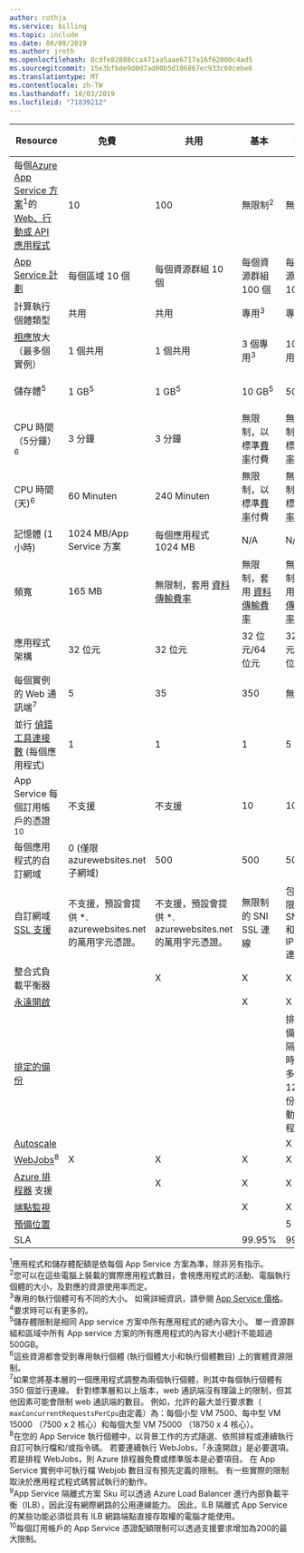 ```yaml
---
author: rothja
ms.service: billing
ms.topic: include
ms.date: 08/09/2019
ms.author: jroth
ms.openlocfilehash: 8cdfe82888cca471aa5aae6717a16f62000c4ad5
ms.sourcegitcommit: 15e3bfbde9d0d7ad00b5d186867ec933c60cebe6
ms.translationtype: MT
ms.contentlocale: zh-TW
ms.lasthandoff: 10/03/2019
ms.locfileid: "71839212"
---
```

| Resource | 免費 | 共用 | 基本 | 標準 | 進階 (v2) | 隔離式方案 </th> |
| --- | --- | --- | --- | --- | --- | --- |
| 每個[Azure App Service 方案](../articles/app-service/overview-hosting-plans.md)<sup>1</sup>的[Web、行動或 API 應用程式](https://azure.microsoft.com/services/app-service/) |10 |100 |無限制<sup>2</sup> |無限制<sup>2</sup> |無限制<sup>2</sup> |無限制<sup>2</sup>|
| [App Service 計劃](../articles/app-service/overview-hosting-plans.md) |每個區域 10 個 |每個資源群組 10 個 |每個資源群組 100 個 |每個資源群組 100 個 |每個資源群組 100 個 |每個資源群組 100 個|
| 計算執行個體類型 |共用 |共用 |專用<sup>3</sup> |專用<sup>3</sup> |專用<sup>3</sup></p> |專用<sup>3</sup>|
| [相應](../articles/app-service/manage-scale-up.md)放大（最多個實例） |1 個共用 |1 個共用 |3 個專用<sup>3</sup> |10 個專用<sup>3</sup> |20 個專用<sup>3</sup>|100 個專用<sup>4</sup>|
| 儲存體<sup>5</sup> |1 GB<sup>5</sup> |1 GB<sup>5</sup> |10 GB<sup>5</sup> |50 GB<sup>5</sup> |250 GB<sup>5</sup></p> |1 TB<sup>5</sup>|
| CPU 時間（5分鐘）<sup>6</sup> |3 分鐘 |3 分鐘 |無限制，以標準[費率](https://azure.microsoft.com/pricing/details/app-service/)付費</a> |無限制，以標準[費率](https://azure.microsoft.com/pricing/details/app-service/)付費</a> |無限制，以標準[費率](https://azure.microsoft.com/pricing/details/app-service/)付費</a> |無限制，以標準[費率](https://azure.microsoft.com/pricing/details/app-service/)付費</a>|
| CPU 時間 (天)<sup>6</sup> |60 Minuten |240 Minuten |無限制，以標準[費率](https://azure.microsoft.com/pricing/details/app-service/)付費</a> |無限制，以標準[費率](https://azure.microsoft.com/pricing/details/app-service/)付費</a> |無限制，以標準[費率](https://azure.microsoft.com/pricing/details/app-service/)付費</a> |無限制，以標準[費率](https://azure.microsoft.com/pricing/details/app-service/)付費</a> |
| 記憶體 (1 小時) |1024 MB/App Service 方案 |每個應用程式 1024 MB |N/A |N/A |N/A |N/A |
| 頻寬 |165 MB |無限制，套用 [資料傳輸費率](https://azure.microsoft.com/pricing/details/data-transfers/) |無限制，套用 [資料傳輸費率](https://azure.microsoft.com/pricing/details/data-transfers/) |無限制，套用 [資料傳輸費率](https://azure.microsoft.com/pricing/details/data-transfers/) |無限制，套用 [資料傳輸費率](https://azure.microsoft.com/pricing/details/data-transfers/) |無限制，套用 [資料傳輸費率](https://azure.microsoft.com/pricing/details/data-transfers/) |
| 應用程式架構 |32 位元 |32 位元 |32 位元/64 位元 |32 位元/64 位元 |32 位元/64 位元 |32 位元/64 位元 |
| 每個實例的 Web 通訊端<sup>7</sup> |5 |35 |350 |無限制 |無限制 |無限制 |
| 並行 [偵錯工具連接數](../articles/app-service/troubleshoot-dotnet-visual-studio.md) (每個應用程式) |1 |1 |1 |5 |5 |5 |
| App Service 每個訂用帳戶的憑證<sup>10</sup>| 不支援 | 不支援 |10 |10 |10 |10 |
| 每個應用程式的自訂網域</a> |0 (僅限 azurewebsites.net 子網域)|500 |500 |500 |500 |500 |
| 自訂網域 [SSL 支援](../articles/app-service/app-service-web-tutorial-custom-ssl.md) |不支援，預設會提供 *. azurewebsites.net 的萬用字元憑證。|不支援，預設會提供 *. azurewebsites.net 的萬用字元憑證。|無限制的 SNI SSL 連線 |包含無限制的 SNI SSL 和 1 個 IP SSL 連線 |包含無限制的 SNI SSL 和 1 個 IP SSL 連線 | 包含無限制的 SNI SSL 和 1 個 IP SSL 連線|
| 整合式負載平衡器 | |X |X |X |X |X<sup>9</sup> |
| [永遠開啟](../articles/app-service/configure-common.md) | | |X |X |X |X |
| [排定的備份](../articles/app-service/manage-backup.md) | | | | 排定的備份每隔2小時，最多每日12次備份（手動 + 排程） | 排定的備份每小時，最多每天50備份（手動 + 排程） | 排定的備份每小時，最多每天50備份（手動 + 排程） |
| [Autoscale](../articles/app-service/manage-scale-up.md) | | | |X |X |X |
| [WebJobs](../articles/app-service/webjobs-create.md)<sup>8</sup> |X |X |X |X |X |X |
| [Azure 排程器](https://azure.microsoft.com/services/scheduler/) 支援 | |X |X |X |X |X |
| [端點監視](../articles/app-service/web-sites-monitor.md) | | |X |X |X |X |
| [預備位置](../articles/app-service/deploy-staging-slots.md) | | | |5 |20 |20 |
| SLA | |  |99.95%|99.95%|99.95%|99.95%|  

<sup>1</sup>應用程式和儲存體配額是依每個 App Service 方案為準，除非另有指示。  
<sup>2</sup>您可以在這些電腦上裝載的實際應用程式數目，會視應用程式的活動、電腦執行個體的大小，及對應的資源使用率而定。  
<sup>3</sup>專用的執行個體可有不同的大小。 如需詳細資訊，請參閱 [App Service 價格](https://azure.microsoft.com/pricing/details/app-service/)。  
<sup>4</sup>要求時可以有更多的。  
<sup>5</sup>儲存體限制是相同 App service 方案中所有應用程式的總內容大小。 單一資源群組和區域中所有 App service 方案的所有應用程式的內容大小總計不能超過500GB。  
<sup>6</sup>這些資源都會受到專用執行個體 (執行個體大小和執行個體數目) 上的實體資源限制。  
<sup>7</sup>如果您將基本層的一個應用程式調整為兩個執行個體，則其中每個執行個體有 350 個並行連線。 針對標準層和以上版本，web 通訊端沒有理論上的限制，但其他因素可能會限制 web 通訊端的數目。 例如，允許的最大並行要求數（ `maxConcurrentRequestsPerCpu`由定義）為：每個小型 VM 7500、每中型 VM 15000 （7500 x 2 核心）和每個大型 VM 75000 （18750 x 4 核心）。  
<sup>8</sup>在您的 App Service 執行個體中，以背景工作的方式隨選、依照排程或連續執行自訂可執行檔和/或指令碼。 若要連續執行 WebJobs，「永遠開啟」是必要選項。 若是排程 WebJobs，則 Azure 排程器免費或標準版本是必要項目。 在 App Service 實例中可執行檔 Webjob 數目沒有預先定義的限制。 有一些實際的限制取決於應用程式程式碼嘗試執行的動作。  
<sup>9</sup>App Service 隔離式方案 Sku 可以透過 Azure Load Balancer 進行內部負載平衡（ILB），因此沒有網際網路的公用連線能力。 因此，ILB 隔離式 App Service 的某些功能必須從具有 ILB 網路端點直接存取權的電腦才能使用。  
<sup>10</sup>每個訂用帳戶的 App Service 憑證配額限制可以透過支援要求增加為200的最大限制。  